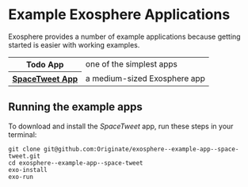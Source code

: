 # Example Exosphere Applications

Exosphere provides a number of example applications
because getting started is easier with working examples.

<table>
  <tr>
    <th>Todo App</th>
    <td>one of the simplest apps</td>
  </tr>
  <tr>
    <th><a href="https://github.com/Originate/exosphere--example-app--space-tweet">SpaceTweet App</th>
    <td>a medium-sized Exosphere app</td>
  </tr>
</table>


## Running the example apps

To download and install the _SpaceTweet_ app, run these steps in your terminal:

  ```
  git clone git@github.com:Originate/exosphere--example-app--space-tweet.git
  cd exosphere--example-app--space-tweet
  exo-install
  exo-run
  ```
